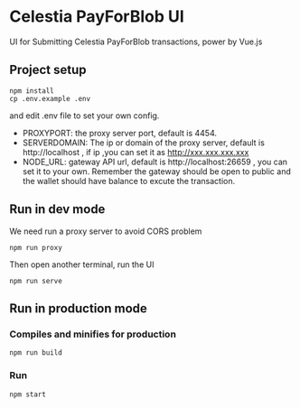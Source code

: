 # Celestia PayForBlob UI

UI for Submitting  Celestia PayForBlob transactions, power by Vue.js
## Project setup
```
npm install
cp .env.example .env
```
and edit .env file to set your own config. 
* PROXYPORT: the proxy server port, default is 4454.
* SERVERDOMAIN: The ip or domain of the proxy server, default is http://localhost , if ip ,you can set it as http://xxx.xxx.xxx.xxx
* NODE_URL: gateway API url, default is http://localhost:26659 , you can set it to your own. Remember the gateway should be open to public and the wallet should have balance to excute the transaction.

## Run in dev mode
We need run a proxy server to avoid CORS problem
```
npm run proxy
```
Then open another terminal, run the UI
```
npm run serve
```
## Run in production mode


### Compiles and minifies for production
```
npm run build

```

### Run 
```
npm start 
```



